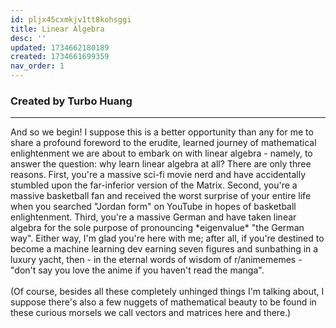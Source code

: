 ```yaml
---
id: pljx45cxmkjv1tt8kohsggi
title: Linear Algebra
desc: ''
updated: 1734662180189
created: 1734661699359
nav_order: 1
---
```

### Created by Turbo Huang
<hr>
And so we begin! I suppose this is a better opportunity than any for me to share a profound foreword to the erudite, learned journey of mathematical enlightenment we are about to embark on with linear algebra - namely, to answer the question: why learn linear algebra at all? There are only three reasons. First, you're a massive sci-fi movie nerd and have accidentally stumbled upon the far-inferior version of the Matrix. Second, you're a massive basketball fan and received the worst surprise of your entire life when you searched "Jordan form" on YouTube in hopes of basketball enlightenment. Third, you're a massive German and have taken linear algebra for the sole purpose of pronouncing *eigenvalue* "the German way". Either way, I'm glad you're here with me; after all, if you're destined to become a machine learning dev earning seven figures and sunbathing in a luxury yacht, then - in the eternal words of wisdom of r/animememes - "don't say you love the anime if you haven't read the manga".<br/><br/>
(Of course, besides all these completely unhinged things I'm talking about, I suppose there's also a few nuggets of mathematical beauty to be found in these curious morsels we call vectors and matrices here and there.)
<Newline>